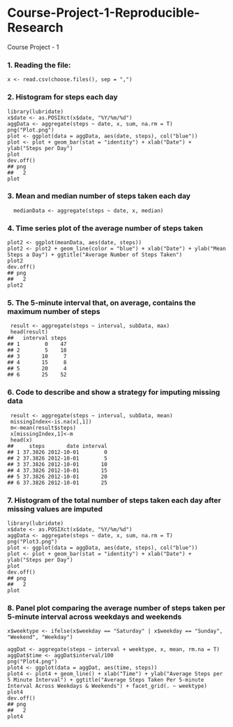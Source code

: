 # Course-Project-1-Reproducible-Research

Course Project - 1
### 1. Reading the file:
  ```x <- read.csv(choose.files(), sep = ",")```
### 2. Histogram for steps each day
  ```library(ggplot2)
  library(lubridate)
  x$date <- as.POSIXct(x$date, "%Y/%m/%d")
  aggData <- aggregate(steps ~ date, x, sum, na.rm = T)
  png("Plot.png")
  plot <- ggplot(data = aggData, aes(date, steps), col("blue"))
  plot <- plot + geom_bar(stat = "identity") + xlab("Date") + ylab("Steps per Day")
  plot
  dev.off()
## png 
##   2
  plot
```

### 3. Mean and median number of steps taken each day

```   meanData <- aggregate(steps ~ date, x, mean, na.rm = T)
  medianData <- aggregate(steps ~ date, x, median) 
  ```
  
### 4. Time series plot of the average number of steps taken
  ```png("Plot2.png")
  plot2 <- ggplot(meanData, aes(date, steps))
  plot2 <- plot2 + geom_line(color = "blue") + xlab("Date") + ylab("Mean Steps a Day") + ggtitle("Average Number of Steps Taken")
  plot2
  dev.off()
## png 
##   2
  plot2
```

### 5. The 5-minute interval that, on average, contains the maximum number of steps
 ``` subData <- aggregate(steps ~ date + interval, x, mean, na.rm = T)
  result <- aggregate(steps ~ interval, subData, max)
  head(result)
##   interval steps
## 1        0    47
## 2        5    18
## 3       10     7
## 4       15     8
## 5       20     4
## 6       25    52 
```
### 6. Code to describe and show a strategy for imputing missing data
 ``` subData <- aggregate(steps ~ date + interval, x, mean, na.rm = T)
  result <- aggregate(steps ~ interval, subData, mean)
  missingIndex<-is.na(x[,1])
  m<-mean(result$steps)
  x[missingIndex,1]<-m
  head(x)
##     steps       date interval
## 1 37.3826 2012-10-01        0
## 2 37.3826 2012-10-01        5
## 3 37.3826 2012-10-01       10
## 4 37.3826 2012-10-01       15
## 5 37.3826 2012-10-01       20
## 6 37.3826 2012-10-01       25
```
### 7. Histogram of the total number of steps taken each day after missing values are imputed
  ```library(ggplot2)
  library(lubridate)
  x$date <- as.POSIXct(x$date, "%Y/%m/%d")
  aggData <- aggregate(steps ~ date, x, sum, na.rm = T)
  png("Plot3.png")
  plot <- ggplot(data = aggData, aes(date, steps), col("blue"))
  plot <- plot + geom_bar(stat = "identity") + xlab("Date") + ylab("Steps per Day")
  plot
  dev.off()
## png 
##   2
  plot
```

### 8. Panel plot comparing the average number of steps taken per 5-minute interval across weekdays and weekends
  ```x$weekday <- weekdays(x$date)
  x$weektype <- ifelse(x$weekday == "Saturday" | x$weekday == "Sunday", "Weekend", "Weekday")
  
  aggDat <- aggregate(steps ~ interval + weektype, x, mean, rm.na = T)
  aggDat$time <- aggDat$interval/100
  png("Plot4.png")
  plot4 <- ggplot(data = aggDat, aes(time, steps))
  plot4 <- plot4 + geom_line() + xlab("Time") + ylab("Average Steps per 5 Minute Interval") + ggtitle("Average Steps Taken Per 5-minute Interval Across Weekdays & Weekends") + facet_grid(. ~ weektype)
  plot4
  dev.off()
## png 
##   2
  plot4
  ```
